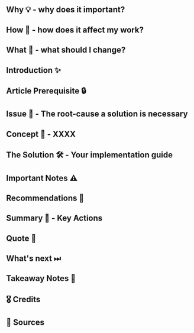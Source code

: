 ## Why 💡 - why does it important?

<!--truncate-->

## How 🤯 - how does it affect my work?

## What 🤔 - what should I change?

## Introduction ✨

## Article Prerequisite 🔒

## Issue 🦚 - The root-cause a solution is necessary

## Concept 💭 - XXXX

## The Solution 🛠 - Your implementation guide

## Important Notes ⚠️

## Recommendations 🙌

## Summary 💎 - Key Actions

## Quote 🦜

## What's next ⏭

## Takeaway Notes 🦄

## 🎖️ Credits

## 🔗 Sources
